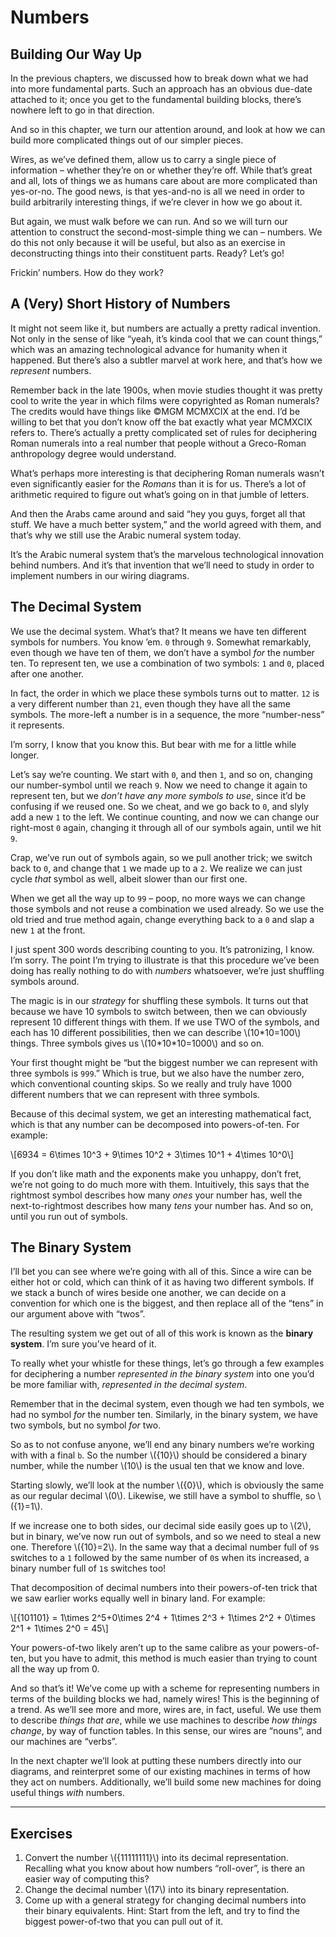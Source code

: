# Numbers

Building Our Way Up
-------------------

In the previous chapters, we discussed how to break down what we had into more fundamental parts. Such an approach has an obvious due-date attached to it; once you get to the fundamental building blocks, there’s nowhere left to go in that direction.

And so in this chapter, we turn our attention around, and look at how we can build more complicated things out of our simpler pieces.

Wires, as we’ve defined them, allow us to carry a single piece of information – whether they’re on or whether they’re off. While that’s great and all, lots of things we as humans care about are more complicated than yes-or-no. The good news, is that yes-and-no is all we need in order to build arbitrarily interesting things, if we’re clever in how we go about it.

But again, we must walk before we can run. And so we will turn our attention to construct the second-most-simple thing we can – numbers. We do this not only because it will be useful, but also as an exercise in deconstructing things into their constituent parts. Ready? Let’s go!

Frickin’ numbers. How do they work?

A (Very) Short History of Numbers
---------------------------------

It might not seem like it, but numbers are actually a pretty radical invention. Not only in the sense of like “yeah, it’s kinda cool that we can count things,” which was an amazing technological advance for humanity when it happened. But there’s also a subtler marvel at work here, and that’s how we *represent* numbers.

Remember back in the late 1900s, when movie studies thought it was pretty cool to write the year in which films were copyrighted as Roman numerals? The credits would have things like ©MGM MCMXCIX at the end. I’d be willing to bet that you don’t know off the bat exactly what year MCMXCIX refers to. There’s actually a pretty complicated set of rules for deciphering Roman numerals into a real number that people without a Greco-Roman anthropology degree would understand.

What’s perhaps more interesting is that deciphering Roman numerals wasn’t even significantly easier for the *Romans* than it is for us. There’s a lot of arithmetic required to figure out what’s going on in that jumble of letters.

And then the Arabs came around and said “hey you guys, forget all that stuff. We have a much better system,” and the world agreed with them, and that’s why we still use the Arabic numeral system today.

It’s the Arabic numeral system that’s the marvelous technological innovation behind numbers. And it’s that invention that we’ll need to study in order to implement numbers in our wiring diagrams.

The Decimal System
------------------

We use the decimal system. What’s that? It means we have ten different symbols for numbers. You know ’em. `0` through `9`. Somewhat remarkably, even though we have ten of them, we don’t have a symbol *for* the number ten. To represent ten, we use a combination of two symbols: `1` and `0`, placed after one another.

In fact, the order in which we place these symbols turns out to matter. `12` is a very different number than `21`, even though they have all the same symbols. The more-left a number is in a sequence, the more “number-ness” it represents.

I’m sorry, I know that you know this. But bear with me for a little while longer.

Let’s say we’re counting. We start with `0`, and then `1`, and so on, changing our number-symbol until we reach `9`. Now we need to change it again to represent ten, but we *don’t have any more symbols to use*, since it’d be confusing if we reused one. So we cheat, and we go back to `0`, and slyly add a new `1` to the left. We continue counting, and now we can change our right-most `0` again, changing it through all of our symbols again, until we hit `9`.

Crap, we’ve run out of symbols again, so we pull another trick; we switch back to `0`, and change that `1` we made up to a `2`. We realize we can just cycle *that* symbol as well, albeit slower than our first one.

When we get all the way up to `99` – poop, no more ways we can change those symbols and not reuse a combination we used already. So we use the old tried and true method again, change everything back to a `0` and slap a new `1` at the front.

I just spent 300 words describing counting to you. It’s patronizing, I know. I’m sorry. The point I’m trying to illustrate is that this procedure we’ve been doing has really nothing to do with *numbers* whatsoever, we’re just shuffling symbols around.

The magic is in our *strategy* for shuffling these symbols. It turns out that because we have 10 symbols to switch between, then we can obviously represent 10 different things with them. If we use TWO of the symbols, and each has 10 different possibilities, then we can describe \\(10\*10=100\\) things. Three symbols gives us \\(10\*10\*10=1000\\) and so on.

Your first thought might be “but the biggest number we can represent with three symbols is `999`.” Which is true, but we also have the number zero, which conventional counting skips. So we really and truly have 1000 different numbers that we can represent with three symbols.

Because of this decimal system, we get an interesting mathematical fact, which is that any number can be decomposed into powers-of-ten. For example:

\\\[6934 = 6\\times 10^3 + 9\\times 10^2 + 3\\times 10^1 + 4\\times 10^0\\\]

If you don’t like math and the exponents make you unhappy, don’t fret, we’re not going to do much more with them. Intuitively, this says that the rightmost symbol describes how many *ones* your number has, well the next-to-rightmost describes how many *tens* your number has. And so on, until you run out of symbols.

The Binary System
-----------------

I’ll bet you can see where we’re going with all of this. Since a wire can be either hot or cold, which can think of it as having two different symbols. If we stack a bunch of wires beside one another, we can decide on a convention for which one is the biggest, and then replace all of the “tens” in our argument above with “twos”.

The resulting system we get out of all of this work is known as the **binary system**. I’m sure you’ve heard of it.

To really whet your whistle for these things, let’s go through a few examples for deciphering a number *represented in the binary system* into one you’d be more familiar with, *represented in the decimal system*.

Remember that in the decimal system, even though we had ten symbols, we had no symbol *for* the number ten. Similarly, in the binary system, we have two symbols, but no symbol *for* two.

So as to not confuse anyone, we’ll end any binary numbers we’re working with with a final `b`. So the number \\(\{10}\\) should be considered a binary number, while the number \\(10\\) is the usual ten that we know and love.

Starting slowly, we’ll look at the number \\(\{0}\\), which is obviously the same as our regular decimal \\(0\\). Likewise, we still have a symbol to shuffle, so \\(\{1}=1\\).

If we increase one to both sides, our decimal side easily goes up to \\(2\\), but in binary, we’ve now run out of symbols, and so we need to steal a new one. Therefore \\(\{10}=2\\). In the same way that a decimal number full of `9`s switches to a `1` followed by the same number of `0`s when its increased, a binary number full of `1`s switches too!

That decomposition of decimal numbers into their powers-of-ten trick that we saw earlier works equally well in binary land. For example:

\\\[{101101} = 1\\times 2^5+0\\times 2^4 + 1\\times 2^3 + 1\\times 2^2 + 0\\times 2^1 + 1\\times 2^0 = 45\\\]

Your powers-of-two likely aren’t up to the same calibre as your powers-of-ten, but you have to admit, this method is much easier than trying to count all the way up from 0.

And so that’s it! We’ve come up with a scheme for representing numbers in terms of the building blocks we had, namely wires! This is the beginning of a trend. As we’ll see more and more, wires are, in fact, useful. We use them to describe *things that are*, while we use machines to describe *how things change*, by way of function tables. In this sense, our wires are “nouns”, and our machines are “verbs”.

In the next chapter we’ll look at putting these numbers directly into our diagrams, and reinterpret some of our existing machines in terms of how they act on numbers. Additionally, we’ll build some new machines for doing useful things *with* numbers.

* * *

Exercises
---------

1.  Convert the number \\({11111111}\\) into its decimal representation. Recalling what you know about how numbers “roll-over”, is there an easier way of computing this?
2.  Change the decimal number \\(17\\) into its binary representation.
3.  Come up with a general strategy for changing decimal numbers into their binary equivalents. Hint: Start from the left, and try to find the biggest power-of-two that you can pull out of it.
